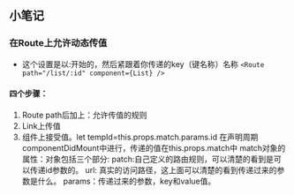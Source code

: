 ##  小笔记

### 在Route上允许动态传值
- 这个设置是以:开始的，然后紧跟着你传递的key（键名称）名称
```<Route path="/list/:id" component={List} />```
#### 四个步骤：  
1. Route   path后加上：允许传值的规则
2. Link上传值
3. 组件上接受值。let tempId=this.props.match.params.id
在声明周期componentDidMount中进行，传递的值在this.props.match中
match对象的属性：对象包括三个部分:
patch:自己定义的路由规则，可以清楚的看到是可以传递id参数的。
url: 真实的访问路径，这上面可以清楚的看到传递过来的参数是什么。
params：传递过来的参数，key和value值。

